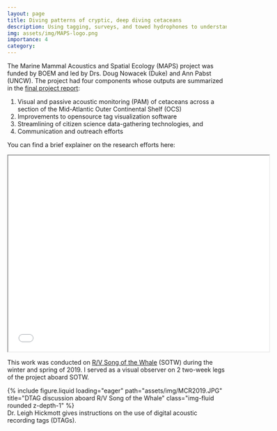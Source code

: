 ```yaml
---
layout: page
title: Diving patterns of cryptic, deep diving cetaceans
description: Using tagging, surveys, and towed hydrophones to understand the spatial ecology of whales off the coast of North Carolina.
img: assets/img/MAPS-logo.png
importance: 4
category:
---
```


The Marine Mammal Acoustics and Spatial Ecology (MAPS) project was funded by BOEM and led by Drs. Doug Nowacek (Duke) and Ann Pabst (UNCW). The project had four components whose outputs are summarized in the <a href="https://ashleyblawas.github.io/assets/pdf/BOEM%20MAPS%20Report%202023.pdf" target="_blank">final project report</a>:


<ol>
  <li>Visual and passive acoustic monitoring (PAM) of cetaceans across a section of the Mid-Atlantic Outer Continental Shelf (OCS)</li>
  <li>Improvements to opensource tag visualization software</li>
  <li>Streamlining of citizen science data-gathering technologies, and</li>
   <li>Communication and outreach efforts</li>
</ol>

You can find a brief explainer on the research efforts here:
<p style="text-align:center;"><iframe width="600" height="450" src="src="https://www.youtube.com/embed/e7-Eeyj88cM?si=BVJw9UaDWC6xbNr4"> </iframe></p>


This work was conducted on <a href="https://www.marineconservationresearch.co.uk/rv-song-of-the-whale/">R/V Song of the Whale</a> (SOTW) during the winter and spring of 2019. I served as a visual observer on 2 two-week legs of the project aboard SOTW.


<div class="row">
    <div class="col-sm mt-3 mt-md-0">
        {% include figure.liquid loading="eager" path="assets/img/MCR2019.JPG" title="DTAG discussion aboard R/V Song of the Whale" class="img-fluid rounded z-depth-1" %}
    </div>
</div>
<div class="caption">
    Dr. Leigh Hickmott gives instructions on the use of digital acoustic recording tags (DTAGs).
</div>

